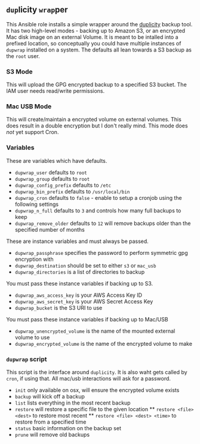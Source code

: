 `dup`licity `wrap`per
--------------------

This Ansible role installs a simple wrapper around the [duplicity](http://duplicity.nongnu.org/) backup tool. It has two high-level modes - backing up to Amazon S3, or an encrypted Mac disk image on an external Volume. It is meant to be intalled into a prefixed location, so conceptually you could have multiple instances of `dupwrap` installed on a system. The defaults all lean towards a S3 backup as the `root` user.

### S3 Mode

This will upload the GPG encrypted backup to a specified S3 bucket. The IAM user needs read/write permissions.

### Mac USB Mode

This will create/maintain a encrypted volume on external volumes. This does result in a double encryption but I don't really mind. This mode does _not_ yet support Cron.

### Variables

These are variables which have defaults.

* `dupwrap_user` defaults to `root`
* `dupwrap_group` defaults to `root`
* `dupwrap_config_prefix` defaults to `/etc`
* `dupwrap_bin_prefix` defaults to `/usr/local/bin`
* `dupwrap_cron` defaults to `false` - enable to setup a cronjob using the following settings
* `dupwrap_n_full` defaults to `3` and controls how many full backups to keep
* `dupwrap_remove_older` defaults to `12` will remove backups older than the specified number of months

These are instance variables and must always be passed.

* `dupwrap_passphrase` specifies the password to perform symmetric gpg encryption with
* `dupwrap_destination` should be set to either `s3` or `mac_usb`
* `dupwrap_directories` is a list of directories to backup

You must pass these instance variables if backing up to S3.

* `dupwrap_aws_access_key` is your AWS Access Key ID
* `dupwrap_aws_secret_key` is your AWS Secret Access Key
* `dupwrap_bucket` is the S3 URI to use

You must pass these instance variables if backing up to Mac/USB

* `dupwrap_unencrypted_volume` is the name of the mounted external volume to use
* `dupwrap_encrypted_volume` is the name of the encrypted volume to make

### `dupwrap` script

This script is the interface around `duplicity`. It is also waht gets called by `cron`, if using that. All mac/usb interactions will ask for a password.

* `init` only available on osx, will ensure the encrypted volume exists
* `backup` will kick off a backup
* `list` lists everything in the most recent backup
* `restore` will restore a specific file to the given location
** `restore <file> <dest>` to restore most recent
** `restore <file> <dest> <time>` to restore from a specified time
* `status` basic information on the backup set
* `prune` will remove old backups